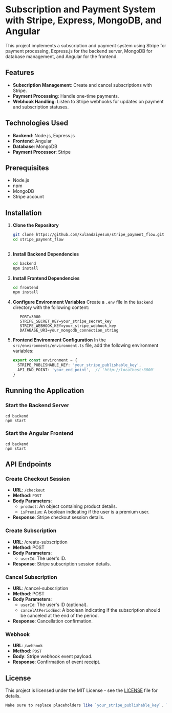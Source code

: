 # Subscription and Payment System with Stripe, Express, MongoDB, and Angular

This project implements a subscription and payment system using Stripe for payment processing, Express.js for the backend server, MongoDB for database management, and Angular for the frontend.

## Features

- **Subscription Management**: Create and cancel subscriptions with Stripe.
- **Payment Processing**: Handle one-time payments.
- **Webhook Handling**: Listen to Stripe webhooks for updates on payment and subscription statuses.

## Technologies Used

- **Backend**: Node.js, Express.js
- **Frontend**: Angular
- **Database**: MongoDB
- **Payment Processor**: Stripe

## Prerequisites

- Node.js
- npm
- MongoDB
- Stripe account

## Installation

1. **Clone the Repository**
   ```bash
   git clone https://github.com/kulandaiyesum/stripe_payment_flow.git
   cd stripe_payment_flow
 
2. **Install Backend Dependencies**
   ```bash
   cd backend
   npm install

3. **Install Frontend Dependencies**
   ```bash
   cd frontend
   npm install

4. **Configure Environment Variables**
   Create a `.env` file in the `backend` directory with the following content:
   ```plaintext
      PORT=3000
      STRIPE_SECRET_KEY=your_stripe_secret_key
      STRIPE_WEBHOOK_KEY=your_stripe_webhook_key
      DATABASE_URI=your_mongodb_connection_string

5. **Frontend Environment Configuration**
  In the `src/environments/environment.ts` file, add the following environment variables:
    ```typescript
    export const environment = {
      STRIPE_PUBLISHABLE_KEY: 'your_stripe_publishable_key',
      API_END_POINT: 'your_end_point',  // 'http://localhost:3000'
    } 

## Running the Application

### Start the Backend Server
    cd backend
    npm start

### Start the Angular Frontend
    cd backend
    npm start

## API Endpoints

### Create Checkout Session
- **URL**: `/checkout`
- **Method**: `POST`
- **Body Parameters**:
  - `product`: An object containing product details.
  - `isPremium`: A boolean indicating if the user is a premium user.
- **Response**: Stripe checkout session details.

### Create Subscription
- **URL**: /create-subscription
- **Method**: POST
- **Body Parameters**:
  - `userId`: The user's ID.
- **Response**: Stripe subscription session details.

### Cancel Subscription
- **URL**: /cancel-subscription
- **Method**: POST
- **Body Parameters**:
  - `userId`: The user's ID (optional).
  - `cancelAtPeriodEnd`: A boolean indicating if the subscription should be canceled at the end of the period.
- **Response**: Cancellation confirmation.

### Webhook
- **URL**: `/webhook`
- **Method**: `POST`
- **Body**: Stripe webhook event payload.
- **Response**: Confirmation of event receipt.

## License

This project is licensed under the MIT License - see the [LICENSE](LICENSE) file for details.


  ```javascript
  Make sure to replace placeholders like `your_stripe_publishable_key`, `your_end_point`,`your_repo_url`, `your_stripe_secret_key`, `your_stripe_webhook_key`, and `your_mongodb_connection_string` with actual values relevant to your project.

